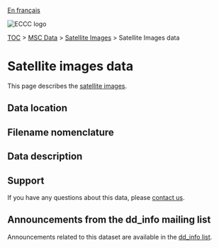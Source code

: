 [En français](readme_satellite-images-datamart_fr.md)

![ECCC logo](../../docs/img_eccc-logo.png)

[TOC](../../docs/readme_en.md) > [MSC Data](../../docs/msc-data/readme_en.md) > [Satellite Images](readme_satellite-images_en.md) > Satellite Images data

# Satellite images data

This page describes the [satellite images](readme_satellite-images_en.md).

## Data location 


## Filename nomenclature 


## Data description 


## Support

If you have any questions about this data, please [contact us](https://weather.gc.ca/mainmenu/contact_us_e.html).

## Announcements from the dd_info mailing list 

Announcements related to this dataset are available in the [dd_info list](https://comm.collab.science.gc.ca/mailman3/postorius/lists/dd_info/).




